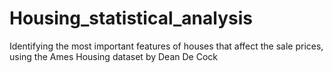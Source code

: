 # Housing_statistical_analysis
Identifying the most important features of houses that affect the sale prices, using the Ames Housing dataset by Dean De Cock 
